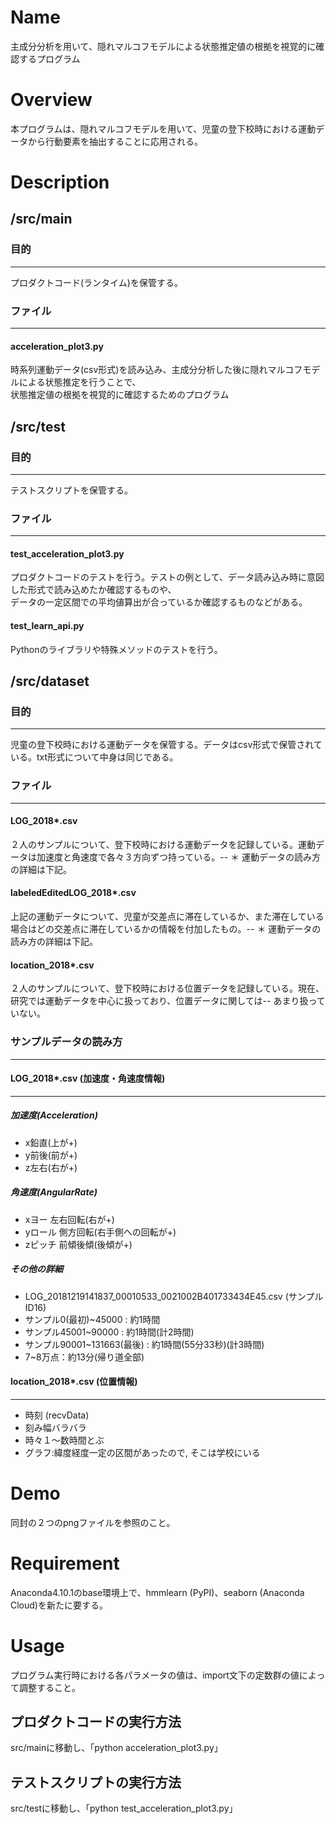 # Name
主成分分析を用いて、隠れマルコフモデルによる状態推定値の根拠を視覚的に確認するプログラム


# Overview
本プログラムは、隠れマルコフモデルを用いて、児童の登下校時における運動データから行動要素を抽出することに応用される。


# Description
## /src/main
### 目的
---
プロダクトコード(ランタイム)を保管する。

### ファイル
---
#### acceleration_plot3.py
時系列運動データ(csv形式)を読み込み、主成分分析した後に隠れマルコフモデルによる状態推定を行うことで、  
状態推定値の根拠を視覚的に確認するためのプログラム

## /src/test
### 目的
---
テストスクリプトを保管する。

### ファイル
---
#### test_acceleration_plot3.py
プロダクトコードのテストを行う。テストの例として、データ読み込み時に意図した形式で読み込めたか確認するものや、  
データの一定区間での平均値算出が合っているか確認するものなどがある。
#### test_learn_api.py
Pythonのライブラリや特殊メソッドのテストを行う。

## /src/dataset
### 目的
---
児童の登下校時における運動データを保管する。データはcsv形式で保管されている。txt形式について中身は同じである。

### ファイル
---
#### LOG_2018\*.csv
２人のサンプルについて、登下校時における運動データを記録している。運動データは加速度と角速度で各々３方向ずつ持っている。--
＊ 運動データの読み方の詳細は下記。
#### labeledEditedLOG_2018\*.csv
上記の運動データについて、児童が交差点に滞在しているか、また滞在している場合はどの交差点に滞在しているかの情報を付加したもの。--
＊ 運動データの読み方の詳細は下記。
#### location_2018\*.csv
２人のサンプルについて、登下校時における位置データを記録している。現在、研究では運動データを中心に扱っており、位置データに関しては--
あまり扱っていない。

### サンプルデータの読み方
---
#### LOG_2018\*.csv (加速度・角速度情報)
---
##### 加速度(Acceleration)
- x鉛直(上が+)
- y前後(前が+)
- z左右(右が+)
##### 角速度(AngularRate)
- xヨー   左右回転(右が+)
- yロール 側方回転(右手側への回転が+)
- zピッチ 前傾後傾(後傾が+)
##### その他の詳細
- LOG_20181219141837_00010533_0021002B401733434E45.csv (サンプルID16)
- サンプル0(最初)~45000 : 約1時間
- サンプル45001~90000 : 約1時間(計2時間)
- サンプル90001~131663(最後) : 約1時間(55分33秒)(計3時間)
- 7~8万点：約13分(帰り道全部)
#### location_2018\*.csv (位置情報)
---
- 時刻 (recvData)
- 刻み幅バラバラ
- 時々１〜数時間とぶ
- グラフ:緯度経度一定の区間があったので, そこは学校にいる


# Demo
同封の２つのpngファイルを参照のこと。


# Requirement
Anaconda4.10.1のbase環境上で、hmmlearn (PyPI)、seaborn (Anaconda Cloud)を新たに要する。


# Usage
プログラム実行時における各パラメータの値は、import文下の定数群の値によって調整すること。
## プロダクトコードの実行方法
src/mainに移動し、「python acceleration_plot3.py」
## テストスクリプトの実行方法
src/testに移動し、「python test_acceleration_plot3.py」
